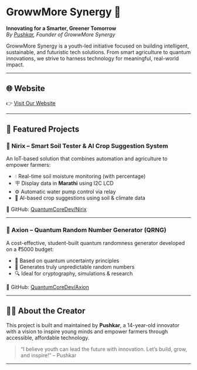 # GrowwMore Synergy 🌿

**Innovating for a Smarter, Greener Tomorrow**  
*By [Pushkar](https://github.com/QuantumCoreDev), Founder of GrowwMore Synergy*

GrowwMore Synergy is a youth-led initiative focused on building intelligent, sustainable, and futuristic tech solutions. From smart agriculture to quantum innovations, we strive to harness technology for meaningful, real-world impact.

---

## 🌐 Website

👉 [Visit Our Website](https://growwmore-synergy.github.io/web/)

---

## 🚀 Featured Projects

### 🔹 Nirix – Smart Soil Tester & AI Crop Suggestion System
An IoT-based solution that combines automation and agriculture to empower farmers:

- 💧 Real-time soil moisture monitoring (with percentage)
- 🪧 Display data in **Marathi** using I2C LCD
- ⚙️ Automatic water pump control via relay
- 🌾 AI-based crop suggestions using soil & climate data

🔗 GitHub: [QuantumCoreDev/Nirix](https://github.com/QuantumCoreDev/Nirix)

---

### 🔹 Axion – Quantum Random Number Generator (QRNG)
A cost-effective, student-built quantum randomness generator developed on a ₹5000 budget:

- 🧪 Based on quantum uncertainty principles
- 🔐 Generates truly unpredictable random numbers
- 🔍 Ideal for cryptography, simulations & research

🔗 GitHub: [QuantumCoreDev/Axion](https://github.com/QuantumCoreDev/Axion)

---

## 👨‍💻 About the Creator

This project is built and maintained by **Pushkar**, a 14-year-old innovator with a vision to inspire young minds and empower farmers through accessible, affordable technology.

> “I believe youth can lead the future with innovation. Let’s build, grow, and inspire!” – Pushkar

---
